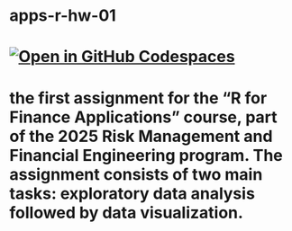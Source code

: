 # apps-r-hw-01
# [![Open in GitHub Codespaces](https://github.com/codespaces/badge.svg)](https://github.com/codespaces/cautious-space-broccoli-5gx7jp4665wr2vjg6?editor=web)
# the first assignment for the “R for Finance Applications” course, part of the 2025 Risk Management and Financial Engineering program. The assignment consists of two main tasks: exploratory data analysis followed by data visualization.